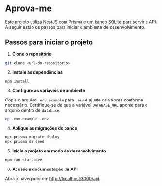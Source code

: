 # Aprova-me

Este projeto utiliza NestJS com Prisma e um banco SQLite para servir a API. A seguir estão os passos para iniciar o ambiente de desenvolvimento.

## Passos para iniciar o projeto

1. **Clone o repositório**

```bash
git clone <url-do-repositorio>
```

2. **Instale as dependências**

```bash
npm install
```

3. **Configure as variáveis de ambiente**

Copie o arquivo `.env.example` para `.env` e ajuste os valores conforme necessário. Certifique-se de que a variável `DATABASE_URL` aponte para o arquivo dentro de `database`.

```bash
cp .env.example .env
```

4. **Aplique as migrações do banco**

```bash
npx prisma migrate deploy
npx prisma db seed
```

5. **Inicie o projeto em modo de desenvolvimento**

```bash
npm run start:dev
```

6. **Acesse a documentação da API**

Abra o navegador em [http://localhost:3000/api](http://localhost:3000/api).
